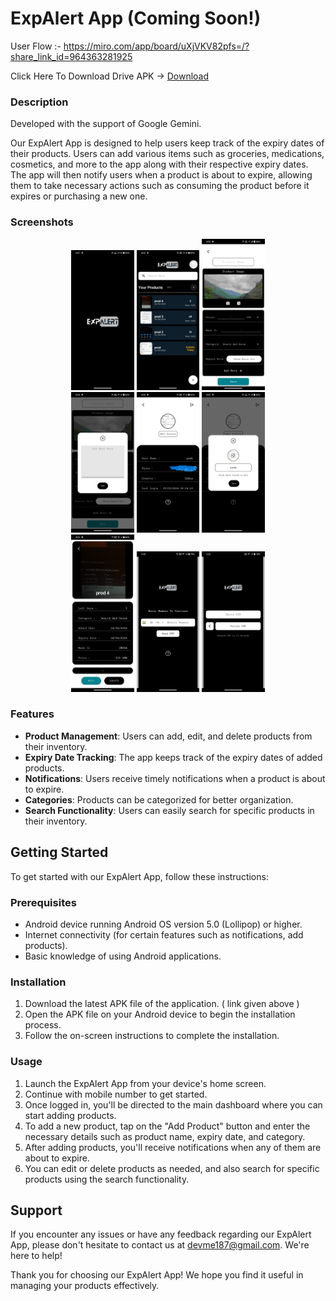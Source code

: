 # ExpAlert App (Coming Soon!)

User Flow :- https://miro.com/app/board/uXjVKV82pfs=/?share_link_id=964363281925

Click Here To Download Drive APK -> 
  [Download](https://drive.google.com/file/d/1T2v-53uIGGMdtU9ery3aj7tIyguSdcnd/view?usp=sharing)

### Description

Developed with the support of Google Gemini.

Our ExpAlert App is designed to help users keep track of the expiry dates of their products. Users can add various items such as groceries, medications, cosmetics, and more to the app along with their respective expiry dates. The app will then notify users when a product is about to expire, allowing them to take necessary actions such as consuming the product before it expires or purchasing a new one.

### Screenshots

<div align="center">
    <img src="https://github.com/Yash-chotaliya/PREXP-SS/blob/main/logo.jpg" alt="Logo" width="20%">
    <img src="https://github.com/Yash-chotaliya/PREXP-SS/blob/main/home%20screen.jpg" alt="Home Screen" width="20%">
    <img src="https://github.com/Yash-chotaliya/PREXP-SS/blob/main/add%20product.jpg" alt="Add Product" width="20%">
    <br>
    <img src="https://github.com/Yash-chotaliya/PREXP-SS/blob/main/add%20note.jpg" alt="Add Note" width="20%">
    <img src="https://github.com/Yash-chotaliya/PREXP-SS/blob/main/profile.jpg" alt="Profile" width="20%">
    <img src="https://github.com/Yash-chotaliya/PREXP-SS/blob/main/edit%20profile.jpg" alt="Edit Profile" width="20%">
    <br>
    <img src="https://github.com/Yash-chotaliya/PREXP-SS/blob/main/view%20product.jpg" alt="View Product Details" width="20%">
    <img src="https://github.com/Yash-chotaliya/PREXP-SS/blob/main/auth%201.jpg" alt="Auth 1" width="20%">
    <img src="https://github.com/Yash-chotaliya/PREXP-SS/blob/main/auth%202.jpg" alt="Auth 2" width="20%">
  
</div>

### Features

- **Product Management**: Users can add, edit, and delete products from their inventory.
- **Expiry Date Tracking**: The app keeps track of the expiry dates of added products.
- **Notifications**: Users receive timely notifications when a product is about to expire.
- **Categories**: Products can be categorized for better organization.
- **Search Functionality**: Users can easily search for specific products in their inventory.

## Getting Started

To get started with our ExpAlert App, follow these instructions:

### Prerequisites

- Android device running Android OS version 5.0 (Lollipop) or higher.
- Internet connectivity (for certain features such as notifications, add products).
- Basic knowledge of using Android applications.

### Installation

1. Download the latest APK file of the application. ( link given above )
2. Open the APK file on your Android device to begin the installation process.
3. Follow the on-screen instructions to complete the installation.

### Usage

1. Launch the ExpAlert App from your device's home screen.
2. Continue with mobile number to get started.
3. Once logged in, you'll be directed to the main dashboard where you can start adding products.
4. To add a new product, tap on the "Add Product" button and enter the necessary details such as product name, expiry date, and category.
5. After adding products, you'll receive notifications when any of them are about to expire.
6. You can edit or delete products as needed, and also search for specific products using the search functionality.

## Support

If you encounter any issues or have any feedback regarding our ExpAlert App, please don't hesitate to contact us at [devme187@gmail.com](mailto:devme187@gmail.com). We're here to help!

Thank you for choosing our ExpAlert App! We hope you find it useful in managing your products effectively.
